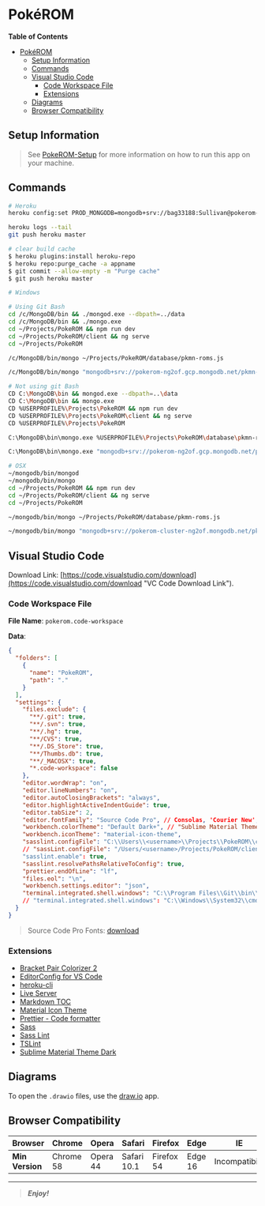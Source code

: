 [comment]: # (Begin README.md)

# Pok&eacute;ROM

<!--
My Quote
========
There isn't a problem when you don't why it's not working,
there's a problem when you don't know why it is working.
-->

<!-- jQuery('#your_element_id_here').css('font-size'); -->

**Table of Contents**
<!-- TOC -->

- [Pok&eacute;ROM](#pokeacuterom)
  - [Setup Information](#setup-information)
  - [Commands](#commands)
  - [Visual Studio Code](#visual-studio-code)
    - [Code Workspace File](#code-workspace-file)
    - [Extensions](#extensions)
  - [Diagrams](#diagrams)
  - [Browser Compatibility](#browser-compatibility)

<!-- /TOC -->

## Setup Information

> See [PokeROM-Setup](https://github.com/bag33188/PokeROM-Setup "PokeROM-Setup Github Repository") for more information on how to run this app on your machine.

## Commands

```bash
# Heroku
heroku config:set PROD_MONGODB=mongodb+srv://bag33188:Sullivan@pokerom-ng2of.gcp.mongodb.net/pkmn-roms?retryWrites=true&w=majority&ssl=true

heroku logs --tail
git push heroku master

# clear build cache
$ heroku plugins:install heroku-repo
$ heroku repo:purge_cache -a appname
$ git commit --allow-empty -m "Purge cache"
$ git push heroku master

# Windows

# Using Git Bash
cd /c/MongoDB/bin && ./mongod.exe --dbpath=../data
cd /c/MongoDB/bin && ./mongo.exe
cd ~/Projects/PokeROM && npm run dev
cd ~/Projects/PokeROM/client && ng serve
cd ~/Projects/PokeROM

/c/MongoDB/bin/mongo ~/Projects/PokeROM/database/pkmn-roms.js

/c/MongoDB/bin/mongo "mongodb+srv://pokerom-ng2of.gcp.mongodb.net/pkmn-roms" --username bag33188

# Not using git Bash
CD C:\MongoDB\bin && mongod.exe --dbpath=..\data
CD C:\MongoDB\bin && mongo.exe
CD %USERPROFILE%\Projects\PokeROM && npm run dev
CD %USERPROFILE%\Projects\PokeROM\client && ng serve
CD %USERPROFILE%\Projects\PokeROM

C:\MongoDB\bin\mongo.exe %USERPROFILE%\Projects\PokeROM\database\pkmn-roms.js

C:\MongoDB\bin\mongo.exe "mongodb+srv://pokerom-ng2of.gcp.mongodb.net/pkmn-roms" --username bag33188

# OSX
~/mongodb/bin/mongod
~/mongodb/bin/mongo
cd ~/Projects/PokeROM && npm run dev
cd ~/Projects/PokeROM/client && ng serve
cd ~/Projects/PokeROM

~/mongodb/bin/mongo ~/Projects/PokeROM/database/pkmn-roms.js

~/mongodb/bin/mongo "mongodb+srv://pokerom-cluster-ng2of.mongodb.net/pkmn-roms" --username bag33188
```

## Visual Studio Code

Download Link: [https://code.visualstudio.com/download](https://code.visualstudio.com/download "VC Code Download Link").

### Code Workspace File

**File Name**: `pokerom.code-workspace`

**Data**:
```json
{
  "folders": [
    {
      "name": "PokeROM",
      "path": "."
    }
  ],
  "settings": {
    "files.exclude": {
      "**/.git": true,
      "**/.svn": true,
      "**/.hg": true,
      "**/CVS": true,
      "**/.DS_Store": true,
      "**/Thumbs.db": true,
      "**/_MACOSX": true,
      "*.code-workspace": false
    },
    "editor.wordWrap": "on",
    "editor.lineNumbers": "on",
    "editor.autoClosingBrackets": "always",
    "editor.highlightActiveIndentGuide": true,
    "editor.tabSize": 2,
    "editor.fontFamily": "Source Code Pro", // Consolas, 'Courier New', monospace
    "workbench.colorTheme": "Default Dark+", // "Sublime Material Theme - Dark",
    "workbench.iconTheme": "material-icon-theme",
    "sasslint.configFile": "C:\\Users\\<username>\\Projects\\PokeROM\\client\\.sass-lint.yml",
    // "sassLint.configFile": "/Users/<username>/Projects/PokeROM/client/.sass-lint.yml"
    "sasslint.enable": true,
    "sasslint.resolvePathsRelativeToConfig": true,
    "prettier.endOfLine": "lf",
    "files.eol": "\n",
    "workbench.settings.editor": "json",
    "terminal.integrated.shell.windows": "C:\\Program Files\\Git\\bin\\bash.exe"
    // "terminal.integrated.shell.windows": "C:\\Windows\\System32\\cmd.exe",
  }
}
```

> Source Code Pro Fonts: [download](https://onedrive.live.com/download?cid=093DC4D54812866B&resid=93DC4D54812866B%21106790&authkey=AGxEetnlDbFwcBA "Source Code Pro Fonts Download (Direct Download)")

### Extensions

* [Bracket Pair Colorizer 2][]
* [EditorConfig for VS Code][]
* [heroku-cli][]
* [Live Server][]
* [Markdown TOC][]
* [Material Icon Theme][]
* [Prettier - Code formatter][]
* [Sass][]
* [Sass Lint][]
* [TSLint][]
* [Sublime Material Theme Dark][]

[Bracket Pair Colorizer 2]: <https://marketplace.visualstudio.com/items?itemName=CoenraadS.bracket-pair-colorizer-2> "Bracket Pair Colorizer 2 VS Code Extension"
[EditorConfig for VS Code]: <https://marketplace.visualstudio.com/items?itemName=EditorConfig.EditorConfig> "EditorConfig for VS Code VS Code Extension"
[heroku-cli]: <https://marketplace.visualstudio.com/items?itemName=pkosta2005.heroku-command> "Live Server VS Code Extension"
[Live Server]: <https://marketplace.visualstudio.com/items?itemName=ritwickdey.LiveServer> "Live Server VS Code Extension"
[Markdown TOC]: <https://marketplace.visualstudio.com/items?itemName=AlanWalk.markdown-toc> "Markdown TOC Extension"
[Material Icon Theme]: <https://marketplace.visualstudio.com/items?itemName=PKief.material-icon-theme> "Material Icon Theme VS Code Extension"
[Prettier - Code formatter]: <https://marketplace.visualstudio.com/items?itemName=esbenp.prettier-vscode> "Prettier - Code formatter VS Code Extension"
[Sass]: <https://marketplace.visualstudio.com/items?itemName=robinbentley.sass-indented> "Sass VS Code Extension"
[Sass Lint]: <https://marketplace.visualstudio.com/items?itemName=glen-84.sass-lint> "Sass Lint VS Code Extension"
[TSLint]: <https://marketplace.visualstudio.com/items?itemName=ms-vscode.vscode-typescript-tslint-plugin> "TSLint VC Code Extension"
[Sublime Material Theme Dark]: <https://marketplace.visualstudio.com/items?itemName=jprestidge.theme-material-theme> "Sublime Material Theme Dark VS Code Extension"

## Diagrams

To open the `.drawio` files, use the [draw.io](https://about.draw.io/integrations/#integrations_offline "draw.io desktop integrations") app.

## Browser Compatibility

|   Browser       | Chrome    | Opera    | Safari      | Firefox    | Edge    | IE            |
|-----------------|-----------|----------|-------------|------------|---------|---------------|
| **Min Version** | Chrome 58 | Opera 44 | Safari 10.1 | Firefox 54 | Edge 16 | Incompatibile |

--------

> _**Enjoy!**_

[comment]: # "End README.md"
